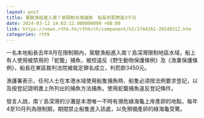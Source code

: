 ```yaml
---
layout: post
title: 駕駛漁船進入南丫島限制水域捕魚　船長判罰款逾3千元
date: 2024-03-12 14:03:12.000000000 +08:00
link: https://news.rthk.hk/rthk/ch/component/k2/1744261-20240312.htm
categories: rthk
---
```


一名本地船長去年8月在限制期內，駕駛漁船進入南丫島深灣限制地區水域，船上有人使用被禁用的「蛇籠」捕魚，被控違反《野生動物保護條例》及《漁業保護條例》，船長在東區裁判法院被裁定罪名成立，判罰款3450元。

漁護署表示，任何人士在本港水域使用船隻捕魚時，船隻必須按法例要求登記，以及按登記證明書上所列出的捕魚方法捕魚，使用蛇籠捕魚違反登記條件。 

發言人說，南丫島深灣的沙灘是本港唯一不時有瀕危綠海龜上岸產卵的地點，每年4至10月列為限制期，期間禁止船隻進入該處，以免預備產卵的綠海龜受驚。
